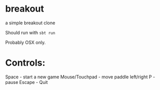 # breakout
a simple breakout clone

Should run with `sbt run`

Probably OSX only.

# Controls:

Space - start a new game
Mouse/Touchpad - move paddle left/right
P - pause
Escape - Quit
